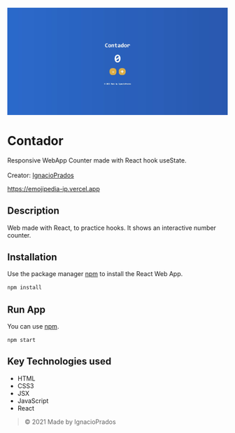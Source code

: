![banner](https://raw.githubusercontent.com/IgnacioPrados/Contador/master/public/previewCounter.JPG)
# Contador
Responsive WebApp Counter made with React hook useState.
<br><br>
Creator: [IgnacioPrados](https://github.com/IgnacioPrados)

https://emojipedia-ip.vercel.app

## Description
Web made with React, to practice hooks. It shows an interactive number counter.

## Installation
Use the package manager [npm](https://www.npmjs.com/) to install the React Web App.

```bash
npm install
```
## Run App
You can use [npm](https://www.npmjs.com/).
```
npm start
```

## Key Technologies used
- HTML
- CSS3
- JSX
- JavaScript
- React
 
> © 2021 Made by IgnacioPrados
